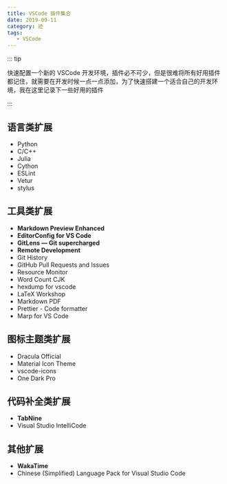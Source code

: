 ```yaml
---
title: VSCode 插件集合
date: 2019-09-11
category: 迹
tags:
   - VSCode
---
```


::: tip

快速配置一个新的 VSCode 开发环境，插件必不可少，但是很难将所有好用插件都记住，就需要在开发时候一点一点添加，为了快速搭建一个适合自己的开发环境，我在这里记录下一些好用的插件

:::

<!-- more -->

## 语言类扩展

-  Python
-  C/C++
-  Julia
-  Cython
-  ESLint
-  Vetur
-  stylus

## 工具类扩展

-  **Markdown Preview Enhanced**
-  **EditorConfig for VS Code**
-  **GitLens — Git supercharged**
-  **Remote Development**
-  Git History
-  GitHub Pull Requests and Issues
-  Resource Monitor
-  Word Count CJK
-  hexdump for vscode
-  LaTeX Workshop
-  Markdown PDF
-  Prettier - Code formatter
-  Marp for VS Code

## 图标主题类扩展

-  Dracula Official
-  Material Icon Theme
-  vscode-icons
-  One Dark Pro

## 代码补全类扩展

-  **TabNine**
-  Visual Studio IntelliCode

## 其他扩展

-  **WakaTime**
-  Chinese (Simplified) Language Pack for Visual Studio Code
